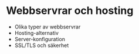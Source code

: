 # Webbservrar och hosting

- Olika typer av webbservrar
- Hosting-alternativ
- Server-konfiguration
- SSL/TLS och säkerhet
